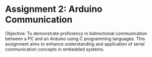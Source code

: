 # Assignment 2: Arduino Communication

Objective:
To demonstrate proficiency in bidirectional communication between a PC and an Arduino using C programming languages. This assignment aims to enhance understanding and application of serial communication concepts in embedded systems.